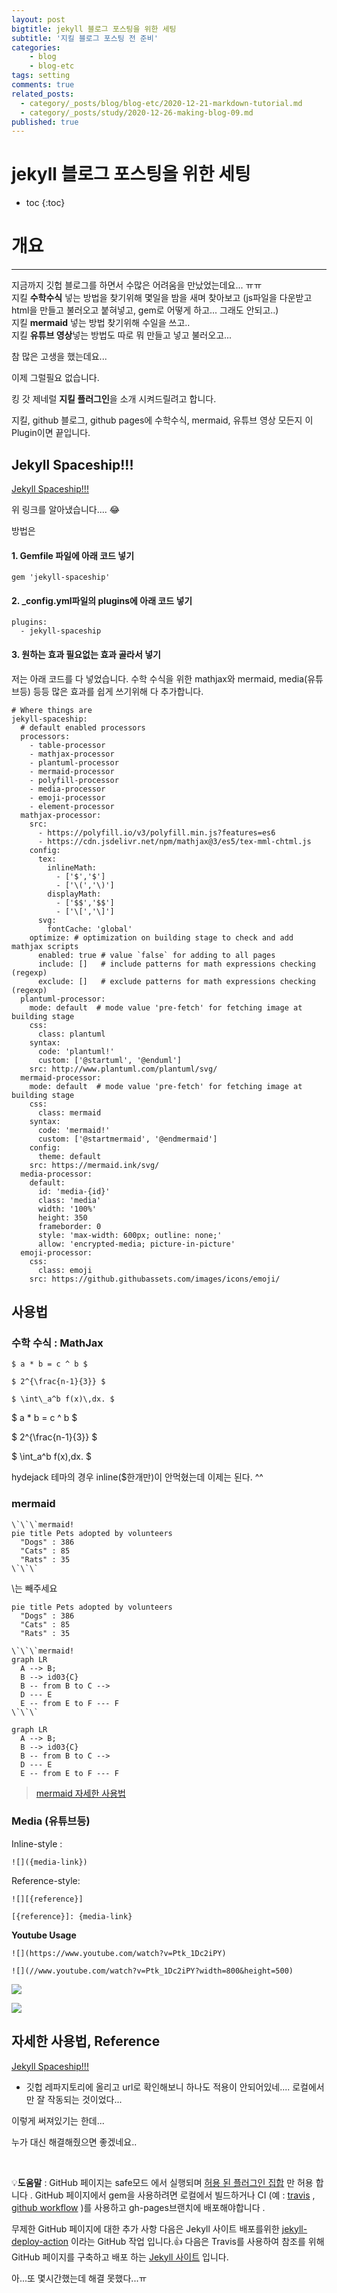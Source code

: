 ```yaml
---
layout: post
bigtitle: jekyll 블로그 포스팅을 위한 세팅
subtitle: '지킬 블로그 포스팅 전 준비'
categories:
    - blog
    - blog-etc
tags: setting
comments: true
related_posts:
  - category/_posts/blog/blog-etc/2020-12-21-markdown-tutorial.md
  - category/_posts/study/2020-12-26-making-blog-09.md
published: true
---
```


# jekyll 블로그 포스팅을 위한 세팅

* toc
{:toc}

# 개요
---
지금까지 깃헙 블로그를 하면서 수많은 어려움을 만났었는데요... ㅠㅠ  
지킬 **수학수식** 넣는 방법을 찾기위해 몇일을 밤을 새며 찾아보고 (js파일을 다운받고 html을 만들고 불러오고 붙혀넣고, gem로 어떻게 하고... 그래도 안되고..)  
지킬 **mermaid** 넣는 방법 찾기위해 수일을 쓰고..  
지킬 **유튜브 영상**넣는 방법도 따로 뭐 만들고 넣고 불러오고...

참 많은 고생을 했는데요...

이제 그럴필요 없습니다.

킹 갓 제네럴 **지킬 플러그인**을 소개 시켜드릴려고 합니다.

지킬, github 블로그, github pages에 수학수식, mermaid, 유튜브 영상 모든지 이 Plugin이면 끝입니다.

## Jekyll Spaceship!!!

[Jekyll Spaceship!!!](https://github.com/jeffreytse/jekyll-spaceship)

위 링크를 알아냈습니다.... 😂

방법은

#### 1. Gemfile 파일에 아래 코드 넣기
~~~
gem 'jekyll-spaceship'
~~~

#### 2. _config.yml파일의 plugins에 아래 코드 넣기
~~~
plugins:
  - jekyll-spaceship
~~~

#### 3. 원하는 효과 필요없는 효과 골라서 넣기

저는 아래 코드를 다 넣었습니다.
수학 수식을 위한 mathjax와 mermaid, media(유튜브등) 등등 많은 효과를 쉽게 쓰기위해 다 추가합니다.
~~~
# Where things are
jekyll-spaceship:
  # default enabled processors
  processors:
    - table-processor
    - mathjax-processor
    - plantuml-processor
    - mermaid-processor
    - polyfill-processor
    - media-processor
    - emoji-processor
    - element-processor
  mathjax-processor:
    src:
      - https://polyfill.io/v3/polyfill.min.js?features=es6
      - https://cdn.jsdelivr.net/npm/mathjax@3/es5/tex-mml-chtml.js
    config:
      tex:
        inlineMath:
          - ['$','$']
          - ['\(','\)']
        displayMath:
          - ['$$','$$']
          - ['\[','\]']
      svg:
        fontCache: 'global'
    optimize: # optimization on building stage to check and add mathjax scripts
      enabled: true # value `false` for adding to all pages
      include: []   # include patterns for math expressions checking (regexp)
      exclude: []   # exclude patterns for math expressions checking (regexp)
  plantuml-processor:
    mode: default  # mode value 'pre-fetch' for fetching image at building stage
    css:
      class: plantuml
    syntax:
      code: 'plantuml!'
      custom: ['@startuml', '@enduml']
    src: http://www.plantuml.com/plantuml/svg/
  mermaid-processor:
    mode: default  # mode value 'pre-fetch' for fetching image at building stage
    css:
      class: mermaid
    syntax:
      code: 'mermaid!'
      custom: ['@startmermaid', '@endmermaid']
    config:
      theme: default
    src: https://mermaid.ink/svg/
  media-processor:
    default:
      id: 'media-{id}'
      class: 'media'
      width: '100%'
      height: 350
      frameborder: 0
      style: 'max-width: 600px; outline: none;'
      allow: 'encrypted-media; picture-in-picture'
  emoji-processor:
    css:
      class: emoji
    src: https://github.githubassets.com/images/icons/emoji/
~~~

## 사용법

### 수학 수식 : MathJax

~~~
$ a * b = c ^ b $

$ 2^{\frac{n-1}{3}} $

$ \int\_a^b f(x)\,dx. $
~~~

$ a * b = c ^ b $

$ 2^{\frac{n-1}{3}} $

$ \int\_a^b f(x)\,dx. $

hydejack 테마의 경우 inline(\$한개만)이 안먹혔는데 이제는 된다. ^^

### mermaid


~~~
\`\`\`mermaid!
pie title Pets adopted by volunteers
  "Dogs" : 386
  "Cats" : 85
  "Rats" : 35
\`\`\`
~~~
\\는 빼주세요

```mermaid
pie title Pets adopted by volunteers
  "Dogs" : 386
  "Cats" : 85
  "Rats" : 35
```

~~~
\`\`\`mermaid!
graph LR
  A --> B;
  B --> id03{C}
  B -- from B to C -->
  D --- E
  E -- from E to F --- F
\`\`\`
~~~

```mermaid
graph LR
  A --> B;
  B --> id03{C}
  B -- from B to C -->
  D --- E
  E -- from E to F --- F
```

> [mermaid 자세한 사용법](https://mermaid-js.github.io/mermaid/#/)

### Media (유튜브등)

Inline-style :
~~~
![]({media-link})
~~~

Reference-style:
~~~
![][{reference}]

[{reference}]: {media-link}
~~~


**Youtube Usage**

~~~
![](https://www.youtube.com/watch?v=Ptk_1Dc2iPY)

![](//www.youtube.com/watch?v=Ptk_1Dc2iPY?width=800&height=500)
~~~

![](https://www.youtube.com/watch?v=Ptk_1Dc2iPY)

![](//www.youtube.com/watch?v=Ptk_1Dc2iPY?width=800&height=500)


## 자세한 사용법, Reference

[Jekyll Spaceship!!!](https://github.com/jeffreytse/jekyll-spaceship)


+ 깃헙 레파지토리에 올리고 url로 확인해보니 하나도 적용이 안되어있네.... 로컬에서만 잘 작동되는 것이었다...

이렇게 써져있기는 한데...

누가 대신 해결해줬으면 좋겠네요..

<br>

💡**도움말** : GitHub 페이지는 safe모드 에서 실행되며 [허용 된 플러그인 집합](https://pages.github.com/versions/) 만 허용 합니다 . GitHub 페이지에서 gem을 사용하려면 로컬에서 빌드하거나 CI (예 : [travis](https://travis-ci.org/) , [github workflow](https://docs.github.com/en/actions/learn-github-actions) )를 사용하고 gh-pages브랜치에 배포해야합니다 .

무제한 GitHub 페이지에 대한 추가 사항
다음은 Jekyll 사이트 배포를위한 [jekyll-deploy-action](https://github.com/jeffreytse/jekyll-deploy-action) 이라는 GitHub 작업 입니다.👍
다음은 Travis를 사용하여 참조를 위해 GitHub 페이지를 구축하고 배포 하는 [Jekyll 사이트](https://github.com/jeffreytse/jekyll-jeffreytse-blog) 입니다.


아...또 몇시간했는데 해결 못했다...ㅠ
